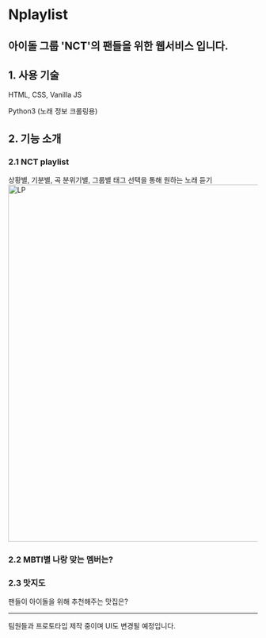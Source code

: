 # Nplaylist

## 아이돌 그룹 'NCT'의 팬들을 위한 웹서비스 입니다.

## 1. 사용 기술
HTML, CSS, Vanilla JS

Python3 (노래 정보 크롤링용)


## 2. 기능 소개
### 2.1 NCT playlist
상황별, 기분별, 곡 분위기별, 그룹별 태그 선택을 통해 원하는 노래 듣기
<img width="720" alt="LP" src="https://user-images.githubusercontent.com/57862001/140313937-b98a244b-fc33-4735-90e5-43f25f594886.png">

### 2.2 MBTI별 나랑 맞는 멤버는?

### 2.3 맛지도
팬들이 아이돌을 위해 추천해주는 맛집은?

---
팀원들과 프로토타입 제작 중이며 UI도 변경될 예정입니다.
